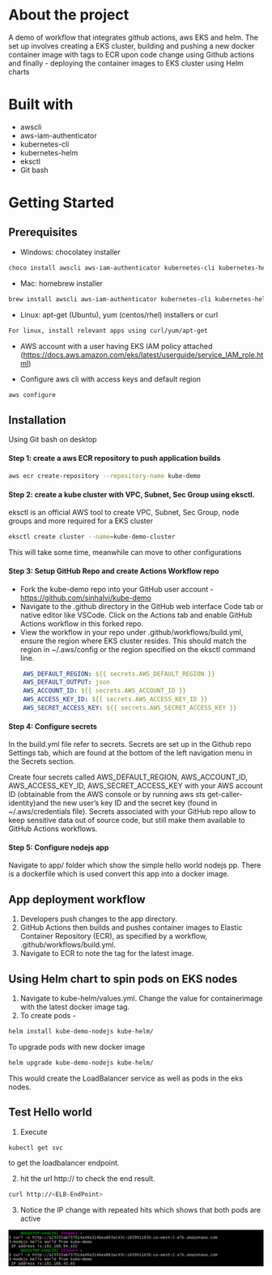 # About the project
A demo of workflow that integrates github actions, aws EKS and helm. The set up involves creating a  EKS cluster, building and pushing a new docker container image with tags to ECR upon code change using Github actions and finally - deploying the container images to EKS cluster using Helm charts   

# Built with
- awscli
- aws-iam-authenticator
- kubernetes-cli
- kubernetes-helm
- eksctl
- Git bash

# Getting Started

## Prerequisites
- Windows: chocolatey installer

```bash
choco install awscli aws-iam-authenticator kubernetes-cli kubernetes-helm eksctl
```
- Mac: homebrew installer 

```bash
brew install awscli aws-iam-authenticator kubernetes-cli kubernetes-helm  weaveworks/tap/eksctl
```
- Linux: apt-get (Ubuntu), yum (centos/rhel) installers or curl

```bash
For linux, install relevant apps using curl/yum/apt-get
```
- AWS account with a user having EKS IAM policy attached (https://docs.aws.amazon.com/eks/latest/userguide/service_IAM_role.html)

- Configure aws cli with access keys and default region
```bash
aws configure
```
## Installation

Using Git bash on desktop
#### Step 1: create a aws ECR repository to push application builds
```bash
aws ecr create-repository --repository-name kube-demo
```
 
#### Step 2: create a kube cluster with VPC, Subnet, Sec Group using eksctl.
eksctl is an official AWS tool to create VPC, Subnet, Sec Group, node groups and more required for a EKS cluster
```bash 
eksctl create cluster --name=kube-demo-cluster
```
This will take some time, meanwhile can move to other configurations
#### Step 3: Setup GitHub Repo and create Actions Workflow repo
- Fork the kube-demo repo into your GitHub user account -  https://github.com/sinhalvi/kube-demo
- Navigate to the .github directory in the GitHub web interface Code tab or native editor like VSCode. Click on the Actions tab and enable GitHub Actions workflow in this forked repo.
- View the workflow in your repo under .github/workflows/build.yml, ensure the region where EKS cluster resides. This should match the region in ~/.aws/config or the region specified on the eksctl command line.
```yaml
    AWS_DEFAULT_REGION: ${{ secrets.AWS_DEFAULT_REGION }}
    AWS_DEFAULT_OUTPUT: json
    AWS_ACCOUNT_ID: ${{ secrets.AWS_ACCOUNT_ID }}
    AWS_ACCESS_KEY_ID: ${{ secrets.AWS_ACCESS_KEY_ID }}
    AWS_SECRET_ACCESS_KEY: ${{ secrets.AWS_SECRET_ACCESS_KEY }}
```

#### Step 4: Configure secrets
In the build.yml file refer to secrets. Secrets are set up in the Github repo Settings tab, which are found at the bottom of the left navigation menu in the Secrets section.

Create four secrets called AWS_DEFAULT_REGION, AWS_ACCOUNT_ID, AWS_ACCESS_KEY_ID, AWS_SECRET_ACCESS_KEY with your AWS account ID (obtainable from the AWS console or by running aws sts get-caller-identity)and the new user’s key ID and the secret key (found in ~/.aws/credentials file). Secrets associated with your GitHub repo allow to keep sensitive data out of source code, but still make them available to GitHub Actions workflows.


#### Step 5: Configure nodejs app
Navigate to app/ folder which show the simple hello world nodejs pp. There is a dockerfile which is used convert this app into a docker image.

## App deployment workflow
1. Developers push changes to the app directory. 
2. GitHub Actions then builds and pushes container images to Elastic Container Repository (ECR), as specified by a workflow, .github/workflows/build.yml. 
3. Navigate to ECR to note the tag for the latest image.

## Using Helm chart to spin pods on EKS nodes
1. Navigate to kube-helm/values.yml. Change the value for containerimage with the latest docker image tag.
2. To create pods -
```bash 
helm install kube-demo-nodejs kube-helm/
```
To upgrade pods with new docker image
```bash 
helm upgrade kube-demo-nodejs kube-helm/
```
This would create the LoadBalancer service as well as pods in the eks nodes.

## Test Hello world
1. Execute
```bash 
kubectl get svc
```
to get the loadbalancer endpoint. 

2. hit the url http://<ELB-EndPoint> to check the end result.
```bash 
curl http://<ELB-EndPoint>
```

3. Notice the IP change with repeated hits which shows that both pods are active 

![alt text](https://github.com/sinhalvi/kube-demo/blob/main/test_result.png)

